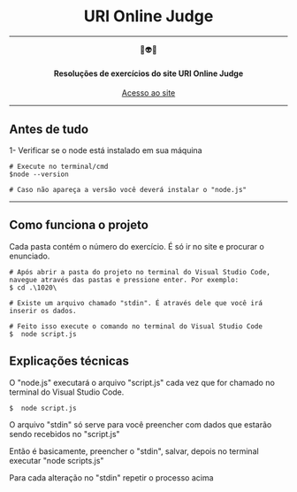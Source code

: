 <h1 align="center">URI Online Judge</h1>

---

<div align="center">
👾👽💯
  <h4>Resoluções de exercícios do site URI Online Judge</h4>
  <a href="https://www.urionlinejudge.com.br/judge/en/login" target="_blank">Acesso ao site</a>
</div>

---

## Antes de tudo
<p>1- Verificar se o node está instalado em sua máquina</p>

```
# Execute no terminal/cmd 
$node --version

# Caso não apareça a versão você deverá instalar o "node.js"
```
---

## Como funciona o projeto
<p>Cada pasta contém o número do exercício. É só ir no site e procurar o enunciado.</p>

```
# Após abrir a pasta do projeto no terminal do Visual Studio Code, navegue através das pastas e pressione enter. Por exemplo:
$ cd .\1020\

# Existe um arquivo chamado "stdin". É através dele que você irá inserir os dados.

# Feito isso execute o comando no terminal do Visual Studio Code
$  node script.js  
```

## Explicações técnicas
<p>O "node.js" executará o arquivo "script.js" cada vez que for chamado no terminal do Visual Studio Code.</p>

```
$  node script.js  
```

<p>O arquivo "stdin" só serve para você preencher com dados que estarão sendo recebidos no "script.js"</p>
<p>Então é basicamente, preencher o "stdin", salvar, depois no terminal executar "node scripts.js"</p>
<p>Para cada alteração no "stdin" repetir o processo acima</p>

